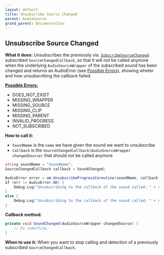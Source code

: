 ```yaml
---
layout: default
title: Unsubscribe Source Changed
parent: AudioSource
grand_parent: Documentation
---
```


## Unsubscribe Source Changed
**What it does:**
Unsubscribes the previously via. [```SubscribeSourceChanged```](https://mathewhdyt.github.io/Unity-Audio-Manager/docs/documentation/audiosource/subscribe_source_changed/) subscribed ```SourceChangedCallback```,
so that it will not be called anymore when the underlying ```AudioSourceWrapper``` of the subscribed sound has been changed
and returns an AudioError (see [Possible Errors](https://mathewhdyt.github.io/Unity-Audio-Manager/docs/documentation/index/#possible-errors)), showing wheter and how unsubscribing the callback failed.

[**Possible Errors:**](https://mathewhdyt.github.io/Unity-Audio-Manager/docs/documentation/index/#possible-errors)
- DOES_NOT_EXIST
- MISSING_WRAPPER
- MISSING_SOURCE
- MISSING_CLIP
- MISSING_PARENT
- INVALID_PROGRESS
- NOT_SUBSCRIBED

**How to call it:**
- ```SoundName``` is the ```name``` we have given the sound we want to unsubscribe
- ```Callback``` is the ```SourceChangedCallback(AudioSourceWrapper changedSource)``` that should not be called anymore

```csharp
string soundName = "SoundName";
SourceChangedCallback callback = SoundChanged;

AudioError error = am.UnsubscribeProgressCoroutine(soundName, callback);
if (err != AudioError.OK) {
    Debug.Log("Unsubscribing to the callback of the sound called: " + soundName + " failed with error id: " + err);
}
else {
    Debug.Log("Unsubscribing to the callback of the sound called: " + soundName + " succesfull");
}
```

**Callback method:**
```csharp
private void SoundChanged(AudioSourceWrapper changedSource) {
    // Do something.
}
```

**When to use it:**
When you want to stop calling and detection of a previously subscribed ```SourceChangedCallback```.
